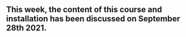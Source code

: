## This week, the content of this course and installation has been  discussed on September 28th 2021.

